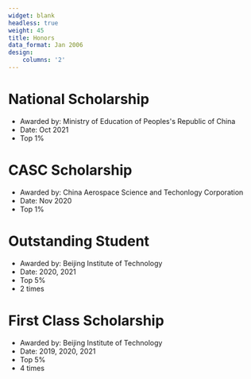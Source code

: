 ```yaml
---
widget: blank
headless: true
weight: 45
title: Honors
data_format: Jan 2006
design:
    columns: '2'
---
```


# **National Scholarship**

- Awarded by: Ministry of Education of Peoples's Republic of China
- Date: Oct 2021
- Top 1%


# **CASC Scholarship**

- Awarded by: China Aerospace Science and Techonlogy Corporation
- Date: Nov 2020
- Top 1%


# **Outstanding Student**

- Awarded by: Beijing Institute of Technology
- Date: 2020, 2021
- Top 5%
- 2 times


# **First Class Scholarship**

- Awarded by: Beijing Institute of Technology
- Date: 2019, 2020, 2021
- Top 5%
- 4 times
